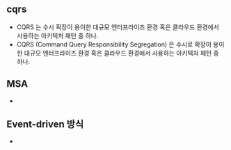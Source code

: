 ## cqrs
- CQRS 는 수시 확장이 용이한 대규모 엔터프라이즈 환경 혹은 클라우드 환경에서 사용하는 아키텍처 패턴 중 하나.
- CQRS (Command Query Responsibility Segregation) 은 수시로 확장이 용이한 대규모 엔터프라이즈 환경 혹은 클라우드 환경에서 사용하는 아키텍처 패턴 중 하나.

## MSA
-  

## Event-driven 방식
-  


